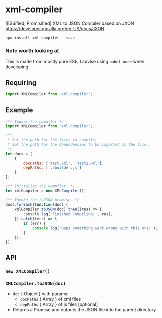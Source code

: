 # xml-compiler
[ES6ified, Promisified] XML to JSON Compiler based on JXON https://developer.mozilla.org/en-US/docs/JXON
```bash
npm install xml-compiler --save
```
### Note worth looking at ###
This is made from mostly pure ES6, I advise using `babel-node` when developing
## Requiring ##
```js
import XMLCompiler from 'xml-compiler';
```

## Example ##
```js
/** Import the compiler */
import XMLCompiler from 'xml-compiler';

/**
 * Set the path for the files to compile,
 * Set the path for the dependencies to be imported to the file.
 */
let docs = [
    {
        docPaths: ['test.xml', 'test2.xml'],
        depPaths: ['./builder.js']
    }
];

/** Initialize the compiler. */
let xmlCompiler = new XMLCompiler();

/** Invoke the toJSON promise. */
docs.forEach(function(doc) {
    xmlCompiler.toJSON(doc).then((res) => {
        console.log('Finished Compiling!', res);
    }).catch((err) => {
        if (err) {
            console.log('Oops something went wrong with this one!');
        }
    });
});

```
## API ##
### `new XMLCompiler()` ###

### `XMLCompiler.toJSON(doc)` ###
+ `doc` { Object } with params:
    + `docPaths` { Array } of xml files
    + `depPaths` { Array } of js files [optional]
+ Returns a Promise and outputs the JSON file into the parent directory.
